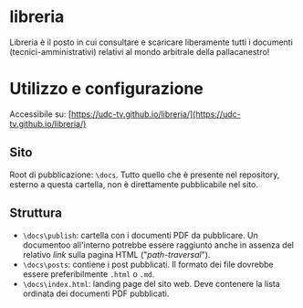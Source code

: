 # libreria
Libreria è il posto in cui consultare e scaricare liberamente tutti i documenti (tecnici-amministrativi) relativi al mondo arbitrale della pallacanestro!

# Utilizzo e configurazione

Accessibile su: [https://udc-tv.github.io/libreria/](https://udc-tv.github.io/libreria/)

## Sito

Root di pubblicazione: `\docs`. Tutto quello che è presente nel repository, esterno a questa cartella, non è direttamente pubblicabile nel sito.

## Struttura

- `\docs\publish`: cartella con i documenti PDF da pubblicare. Un documentoo all'interno potrebbe essere raggiunto anche in assenza del relativo _link_ sulla pagina HTML ("_path-traversal_").
- `\docs\posts`: contiene i post pubblicati. Il formato dei file dovrebbe essere preferibilmente `.html` o `.md`.
- `\docs\index.html`: landing page del sito web. Deve contenere la lista ordinata dei documenti PDF pubblicati.

